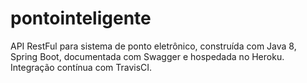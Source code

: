 # pontointeligente
API RestFul para sistema de ponto eletrônico, construída com Java 8, Spring Boot, documentada com Swagger e hospedada no Heroku. Integração contínua com TravisCI.
